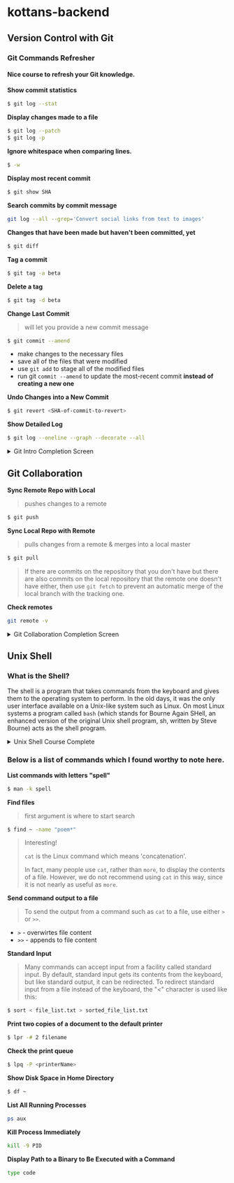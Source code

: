 # kottans-backend

## Version Control with Git

### Git Commands Refresher

#### Nice course to refresh your Git knowledge.

**Show commit statistics**

```sh
$ git log --stat
```

**Display changes made to a file**

```sh
$ git log --patch
$ git log -p
```

**Ignore whitespace when comparing lines.**

```sh
$ -w
```

**Display most recent commit**

```sh
$ git show SHA
```

**Search commits by commit message**

```sh
git log --all --grep='Convert social links from text to images'
```

**Changes that have been made but haven't been committed, yet**

```sh
$ git diff
```

**Tag a commit**

```sh
$ git tag -a beta
```

**Delete a tag**

```sh
$ git tag -d beta
```

**Change Last Commit**

> will let you provide a new commit message

```sh
$ git commit --amend
```

- make changes to the necessary files
- save all of the files that were modified
- use `git add` to stage all of the modified files
- run git `commit --amend` to update the most-recent commit **instead of creating a new one**

**Undo Changes into a New Commit**

```sh
$ git revert <SHA-of-commit-to-revert>
```

**Show Detailed Log**

```sh
$ git log --oneline --graph --decorate --all
```

<details>
  <summary>Git Intro Completion Screen</summary>

![git course completed](git_intro/course_complete_screen.png)

</details>

## Git Collaboration

**Sync Remote Repo with Local**

> pushes changes to a remote

```sh
$ git push
```

**Sync Local Repo with Remote**

> pulls changes from a remote & merges into a local master

```sh
$ git pull
```

> If there are commits on the repository that you don't have but there are also commits on the local repository that the remote one doesn't have either, then
> use `git fetch` to prevent an automatic merge of the local branch with the tracking one.

**Check remotes**

```sh
git remote -v
```

<details>
  <summary>Git Collaboration Completion Screen</summary>

![git course completed](task_git_collaboration/git_collab_complete_screen.png)

</details>

## Unix Shell

### What is the Shell?

The shell is a program that takes commands from the keyboard and gives them to the operating system to perform. In the old days, it was the only user interface available on a Unix-like system such as Linux. On most Linux systems a program called `bash` (which stands for Bourne Again SHell, an enhanced version of the original Unix shell program, sh, written by Steve Bourne) acts as the shell program.

 <details>
  <summary>Unix Shell Course Complete</summary>

![unix shell course completed](task_unix_shell/quiz_1.png)
![unix shell course completed](task_unix_shell/quiz_2.png)
![unix shell course completed](task_unix_shell/quiz_3.png)
![unix shell course completed](task_unix_shell/quiz_4.png)

</details>

### Below is a list of commands which I found worthy to note here.

**List commands with letters "spell"**

```sh
$ man -k spell
```

**Find files**

> first argument is where to start search

```sh
$ find ~ -name "poem*"
```

> Interesting!
>
> `cat` is the Linux command which means 'concatenation'.
>
> In fact, many people use `cat`, rather than `more`, to display the contents of a file. However, we do not recommend using `cat` in this way, since it is not nearly as useful as `more`.

**Send command output to a file**

> To send the output from a command such as `cat` to a file, use either `>` or `>>`.

- `>` - overwirtes file content
- `>>` - appends to file content

**Standard Input**

> Many commands can accept input from a facility called standard input.
> By default, standard input gets its contents from the keyboard, but like standard output, it can be redirected. To redirect standard input from a file instead of the keyboard, the "<" character is used like this:

```sh
$ sort < file_list.txt > sorted_file_list.txt
```

**Print two copies of a document to the default printer**

```sh
$ lpr -# 2 filename
```

**Check the print queue**

```sh
$ lpq -P <printerName>
```

**Show Disk Space in Home Directory**

```sh
$ df ~
```

**List All Running Processes**

```sh
ps aux
```

**Kill Process Immediately**

```sh
kill -9 PID
```

**Display Path to a Binary to Be Executed with a Command**

```sh
type code
```
